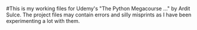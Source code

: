 #This is my working files for Udemy's "The Python Megacourse ..."  by Ardit Sulce.
The project files may contain errors and silly misprints as I have been experimenting a lot with them.
